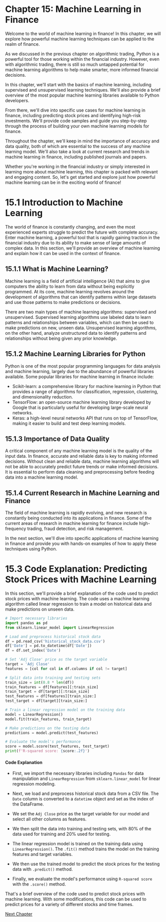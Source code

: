# Chapter 15: Machine Learning in Finance

Welcome to the world of machine learning in finance! In this chapter, we will explore how powerful machine learning techniques can be applied to the realm of finance. 

As we discussed in the previous chapter on algorithmic trading, Python is a powerful tool for those working within the financial industry. However, even with algorithmic trading, there is still so much untapped potential for machine learning algorithms to help make smarter, more informed financial decisions. 

In this chapter, we'll start with the basics of machine learning, including supervised and unsupervised learning techniques. We'll also provide a brief overview of the most popular machine learning libraries available to Python developers. 

From there, we'll dive into specific use cases for machine learning in finance, including predicting stock prices and identifying high-risk investments. We'll provide code samples and guide you step-by-step through the process of building your own machine learning models for finance. 

Throughout the chapter, we'll keep in mind the importance of accuracy and data quality, both of which are essential to the success of any machine learning model. We'll also take a look at current research and trends in machine learning in finance, including published journals and papers. 

Whether you're working in the financial industry or simply interested in learning more about machine learning, this chapter is packed with relevant and engaging content. So, let's get started and explore just how powerful machine learning can be in the exciting world of finance!
# 15.1 Introduction to Machine Learning

The world of finance is constantly changing, and even the most experienced experts struggle to predict the future with complete accuracy. Enter machine learning, a powerful tool that is rapidly gaining traction in the financial industry due to its ability to make sense of large amounts of complex data. In this section, we'll provide an overview of machine learning and explain how it can be used in the context of finance.

## 15.1.1 What is Machine Learning?
Machine learning is a field of artificial intelligence (AI) that aims to give computers the ability to learn from data without being explicitly programmed. At its core, machine learning revolves around the development of algorithms that can identify patterns within large datasets and use those patterns to make predictions or decisions.

There are two main types of machine learning algorithms: supervised and unsupervised. Supervised learning algorithms use labeled data to learn patterns and relationships between variables, which can then be used to make predictions on new, unseen data. Unsupervised learning algorithms, on the other hand, analyze unstructured data to identify patterns and relationships without being given any prior knowledge.

## 15.1.2 Machine Learning Libraries for Python
Python is one of the most popular programming languages for data analysis and machine learning, largely due to the abundance of powerful libraries available. Some popular libraries for machine learning in finance include:
* Scikit-learn: a comprehensive library for machine learning in Python that provides a range of algorithms for classification, regression, clustering, and dimensionality reduction.
* TensorFlow: an open-source machine learning library developed by Google that is particularly useful for developing large-scale neural networks.
* Keras: a high-level neural networks API that runs on top of TensorFlow, making it easier to build and test deep learning models.

## 15.1.3 Importance of Data Quality
A critical component of any machine learning model is the quality of the input data. In finance, accurate and reliable data is key to making informed decisions. Without clean and reliable data, machine learning algorithms will not be able to accurately predict future trends or make informed decisions. It is essential to perform data cleaning and preprocessing before feeding data into a machine learning model.

## 15.1.4 Current Research in Machine Learning and Finance
The field of machine learning is rapidly evolving, and new research is constantly being conducted into its applications in finance. Some of the current areas of research in machine learning for finance include high-frequency trading, fraud detection, and risk management.

In the next section, we'll dive into specific applications of machine learning in finance and provide you with hands-on examples of how to apply these techniques using Python.
# 15.3 Code Explanation: Predicting Stock Prices with Machine Learning

In this section, we'll provide a brief explanation of the code used to predict stock prices with machine learning. The code uses a machine learning algorithm called linear regression to train a model on historical data and make predictions on unseen data.

```python
# Import necessary libraries
import pandas as pd
from sklearn.linear_model import LinearRegression

# Load and preprocess historical stock data
df = pd.read_csv('historical_stock_data.csv')
df['Date'] = pd.to_datetime(df['Date'])
df = df.set_index('Date')

# Set 'Adj Close' price as the target variable
target = 'Adj Close'
features = [col for col in df.columns if col != target]

# Split data into training and testing sets
train_size = int(0.8 * len(df))
train_features = df[features][:train_size]
train_target = df[target][:train_size]
test_features = df[features][train_size:]
test_target = df[target][train_size:]

# Train a linear regression model on the training data
model = LinearRegression()
model.fit(train_features, train_target)

# Make predictions on the testing data
predictions = model.predict(test_features)

# Evaluate the model's performance
score = model.score(test_features, test_target)
print(f'R-squared score: {score:.2f}')
```

#### Code Explanation

- First, we import the necessary libraries including `Pandas` for data manipulation and `LinearRegression` from `sklearn.linear_model` for linear regression modeling.

- Next, we load and preprocess historical stock data from a CSV file. The `Date` column is converted to a `datetime` object and set as the index of the DataFrame.

- We set the `Adj Close` price as the target variable for our model and select all other columns as features.

- We then split the data into training and testing sets, with 80% of the data used for training and 20% used for testing.

- The linear regression model is trained on the training data using `LinearRegression()`. The `.fit()` method trains the model on the training features and target variables.

- We then use the trained model to predict the stock prices for the testing data with `.predict()` method.

- Finally, we evaluate the model's performance using `R-squared score` with the `.score()` method. 

That's a brief overview of the code used to predict stock prices with machine learning. With some modifications, this code can be used to predict prices for a variety of different stocks and time frames.


[Next Chapter](16_Chapter16.md)